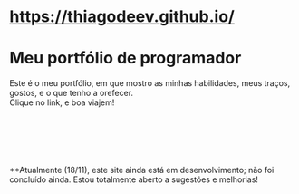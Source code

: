 
# https://thiagodeev.github.io/

<h1>Meu portfólio de programador</h1>

Este é o meu portfólio, em que mostro as minhas habilidades, meus traços, gostos, e o que tenho a orefecer.<br>
Clique no link, e boa viajem!
<br><br><br><br><br><br><br>
**Atualmente (18/11), este site ainda está em desenvolvimento; não foi concluído ainda.
Estou totalmente aberto a sugestões e melhorias!
